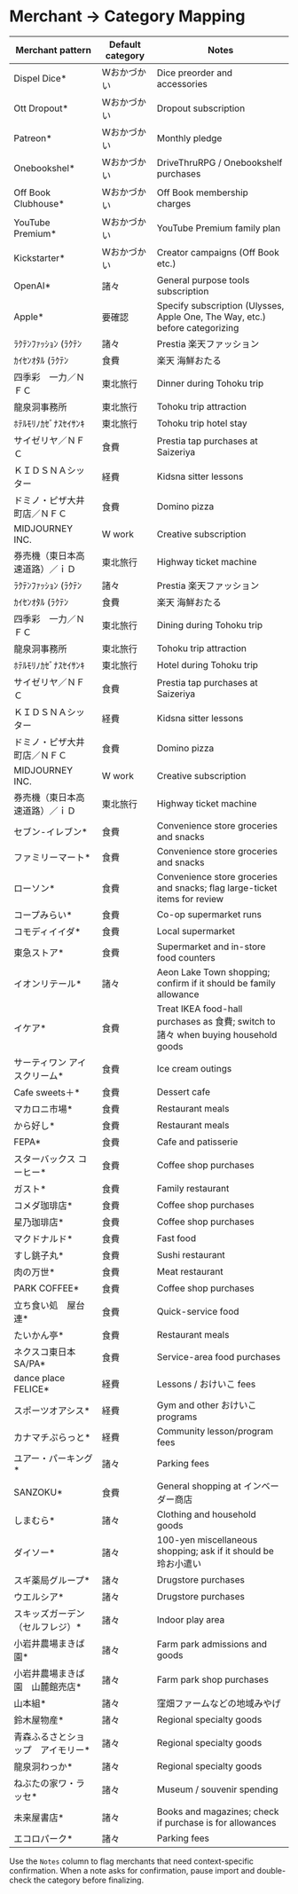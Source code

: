 # Merchant → Category Mapping

| Merchant pattern | Default category | Notes |
| --- | --- | --- |
| Dispel Dice* | Wおかづかい | Dice preorder and accessories |
| Ott Dropout* | Wおかづかい | Dropout subscription |
| Patreon* | Wおかづかい | Monthly pledge |
| Onebookshel* | Wおかづかい | DriveThruRPG / Onebookshelf purchases |
| Off Book Clubhouse* | Wおかづかい | Off Book membership charges |
| YouTube Premium* | Wおかづかい | YouTube Premium family plan |
| Kickstarter* | Wおかづかい | Creator campaigns (Off Book etc.) |
| OpenAI* | 諸々 | General purpose tools subscription |
| Apple* | 要確認 | Specify subscription (Ulysses, Apple One, The Way, etc.) before categorizing |
| ﾗｸﾃﾝﾌｧｯｼｮﾝ        (ﾗｸﾃﾝ | 諸々 | Prestia 楽天ファッション |
| ｶｲｾﾝｵﾀﾙ           (ﾗｸﾃﾝ | 食費 | 楽天 海鮮おたる |
| 四季彩　一力／ＮＦＣ | 東北旅行 | Dinner during Tohoku trip |
| 龍泉洞事務所 | 東北旅行 | Tohoku trip attraction |
| ﾎﾃﾙﾓﾘﾉｶｾﾞﾅｽｾｲｻﾝｷ | 東北旅行 | Tohoku trip hotel stay |
| サイゼリヤ／ＮＦＣ | 食費 | Prestia tap purchases at Saizeriya |
| ＫＩＤＳＮＡシッター | 経費 | Kidsna sitter lessons |
| ドミノ・ピザ大井町店／ＮＦＣ | 食費 | Domino pizza |
| MIDJOURNEY INC. | W work | Creative subscription |
| 券売機（東日本高速道路）／ｉＤ | 東北旅行 | Highway ticket machine |
| ﾗｸﾃﾝﾌｧｯｼｮﾝ        (ﾗｸﾃﾝ | 諸々 | Prestia 楽天ファッション |
| ｶｲｾﾝｵﾀﾙ           (ﾗｸﾃﾝ | 食費 | 楽天 海鮮おたる |
| 四季彩　一力／ＮＦＣ | 東北旅行 | Dining during Tohoku trip |
| 龍泉洞事務所 | 東北旅行 | Tohoku trip attraction |
| ﾎﾃﾙﾓﾘﾉｶｾﾞﾅｽｾｲｻﾝｷ | 東北旅行 | Hotel during Tohoku trip |
| サイゼリヤ／ＮＦＣ | 食費 | Prestia tap purchases at Saizeriya |
| ＫＩＤＳＮＡシッター | 経費 | Kidsna sitter lessons |
| ドミノ・ピザ大井町店／ＮＦＣ | 食費 | Domino pizza |
| MIDJOURNEY INC. | W work | Creative subscription |
| 券売機（東日本高速道路）／ｉＤ | 東北旅行 | Highway ticket machine |
| セブン-イレブン* | 食費 | Convenience store groceries and snacks |
| ファミリーマート* | 食費 | Convenience store groceries and snacks |
| ローソン* | 食費 | Convenience store groceries and snacks; flag large-ticket items for review |
| コープみらい* | 食費 | Co-op supermarket runs |
| コモディイイダ* | 食費 | Local supermarket |
| 東急ストア* | 食費 | Supermarket and in-store food counters |
| イオンリテール* | 諸々 | Aeon Lake Town shopping; confirm if it should be family allowance |
| イケア* | 食費 | Treat IKEA food-hall purchases as 食費; switch to 諸々 when buying household goods |
| サーティワン アイスクリーム* | 食費 | Ice cream outings |
| Cafe sweets＋* | 食費 | Dessert cafe |
| マカロニ市場* | 食費 | Restaurant meals |
| から好し* | 食費 | Restaurant meals |
| FEPA* | 食費 | Cafe and patisserie |
| スターバックス コーヒー* | 食費 | Coffee shop purchases |
| ガスト* | 食費 | Family restaurant |
| コメダ珈琲店* | 食費 | Coffee shop purchases |
| 星乃珈琲店* | 食費 | Coffee shop purchases |
| マクドナルド* | 食費 | Fast food |
| すし銚子丸* | 食費 | Sushi restaurant |
| 肉の万世* | 食費 | Meat restaurant |
| PARK COFFEE* | 食費 | Coffee shop purchases |
| 立ち食い処　屋台連* | 食費 | Quick-service food |
| たいかん亭* | 食費 | Restaurant meals |
| ネクスコ東日本SA/PA* | 食費 | Service-area food purchases |
| dance place FELICE* | 経費 | Lessons / おけいこ fees |
| スポーツオアシス* | 経費 | Gym and other おけいこ programs |
| カナマチぷらっと* | 経費 | Community lesson/program fees |
| ユアー・パーキング* | 諸々 | Parking fees |
| SANZOKU* | 食費 | General shopping at インベーダー商店 |
| しまむら* | 諸々 | Clothing and household goods |
| ダイソー* | 諸々 | 100-yen miscellaneous shopping; ask if it should be 玲お小遣い |
| スギ薬局グループ* | 諸々 | Drugstore purchases |
| ウエルシア* | 諸々 | Drugstore purchases |
| スキッズガーデン（セルフレジ）* | 諸々 | Indoor play area |
| 小岩井農場まきば園* | 諸々 | Farm park admissions and goods |
| 小岩井農場まきば園　山麓館売店* | 諸々 | Farm park shop purchases |
| 山本組* | 諸々 | 窪畑ファームなどの地域みやげ |
| 鈴木屋物産* | 諸々 | Regional specialty goods |
| 青森ふるさとショップ　アイモリー* | 諸々 | Regional specialty goods |
| 龍泉洞わっか* | 諸々 | Regional specialty goods |
| ねぶたの家ワ・ラッセ* | 諸々 | Museum / souvenir spending |
| 未来屋書店* | 諸々 | Books and magazines; check if purchase is for allowances |
| エコロパーク* | 諸々 | Parking fees |

Use the `Notes` column to flag merchants that need context-specific confirmation. When a note asks for confirmation, pause import and double-check the category before finalizing.
